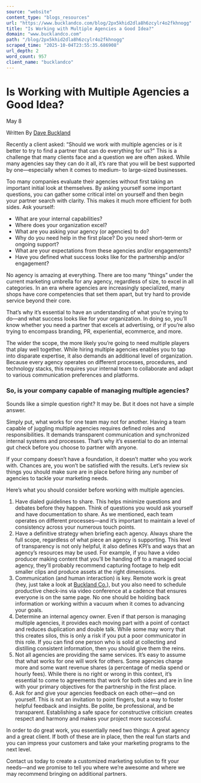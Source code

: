 ```yaml
---
source: "website"
content_type: "blogs_resources"
url: "https://www.bucklandco.com/blog/2px5khid2dla8h6zcylr4o2fkhnogg"
title: "Is Working with Multiple Agencies a Good Idea?"
domain: "www.bucklandco.com"
path: "/blog/2px5khid2dla8h6zcylr4o2fkhnogg"
scraped_time: "2025-10-04T23:55:35.686908"
url_depth: 2
word_count: 957
client_name: "bucklandco"
---
```


# Is Working with Multiple Agencies a Good Idea?

May 8

Written By [Dave Buckland](/blog?author=57862885e3df28a96819b9a0)

Recently a client asked: “Should we work with multiple agencies or is it better to try to find a partner that can do everything for us?” This is a challenge that many clients face and a question we are often asked. While many agencies say they can do it all, it’s rare that you will be best supported by one—especially when it comes to medium- to large-sized businesses.

Too many companies evaluate their agencies without first taking an important initial look at themselves. By asking yourself some important questions, you can gather some critical intel on yourself and then begin your partner search with clarity. This makes it much more efficient for both sides. Ask yourself:

*   What are your internal capabilities?
*   Where does your organization excel?
*   What are you asking your agency (or agencies) to do?
*   Why do you need help in the first place? Do you need short-term or ongoing support?
*   What are your expectations from these agencies and/or engagements?
*   Have you defined what success looks like for the partnership and/or engagement?

No agency is amazing at everything. There are too many “things” under the current marketing umbrella for any agency, regardless of size, to excel in all categories. In an era where agencies are increasingly specialized, many shops have core competencies that set them apart, but try hard to provide service beyond their core.

That’s why it’s essential to have an understanding of what you’re trying to do—and what success looks like for your organization. In doing so, you’ll know whether you need a partner that excels at advertising, or if you’re also trying to encompass branding, PR, experiential, ecommerce, and more.

The wider the scope, the more likely you’re going to need multiple players that play well together. While hiring multiple agencies enables you to tap into disparate expertise, it also demands an additional level of organization. Because every agency operates on different processes, procedures, and technology stacks, this requires your internal team to collaborate and adapt to various communication preferences and platforms.

### So, is your company capable of managing multiple agencies?

Sounds like a simple question right? It may be. But it does not have a simple answer.

Simply put, what works for one team may not for another. Having a team capable of juggling multiple agencies requires defined roles and responsibilities. It demands transparent communication and synchronized internal systems and processes. That’s why it’s essential to do an internal gut check before you choose to partner with anyone.

If your company doesn’t have a foundation, it doesn’t matter who you work with. Chances are, you won’t be satisfied with the results. Let’s review six things you should make sure are in place before hiring any number of agencies to tackle your marketing needs.

Here’s what you should consider before working with multiple agencies.

1.  Have dialed guidelines to share. This helps minimize questions and debates before they happen. Think of questions you would ask yourself and have documentation to share. As we mentioned, each team operates on different processes—and it’s important to maintain a level of consistency across your numerous touch points.
2.  Have a definitive strategy when briefing each agency. Always share the full scope, regardless of what piece an agency is supporting. This level of transparency is not only helpful, it also defines KPI’s and ways that an agency’s resources may be used. For example, if you have a video producer making content that you’ll be handing off to a managed social agency, they’ll probably recommend capturing footage to help edit smaller clips and produce assets at the right dimensions.
3.  Communication (and human interaction) is key. Remote work is great (hey, just take a look at [Buckland Co.](https://www.bucklandco.com/)), but you also need to schedule productive check-ins via video conference at a cadence that ensures everyone is on the same page. No one should be holding back information or working within a vacuum when it comes to advancing your goals.
4.  Determine an internal agency owner. Even if that person is managing multiple agencies, it provides each moving part with a point of contact and reduces duplication and double talk. While some may worry that this creates silos, this is only a risk if you put a poor communicator in this role. If you can find one person who is solid at collecting and distilling consistent information, then you should give them the reins.
5.  Not all agencies are providing the same services. It’s easy to assume that what works for one will work for others. Some agencies charge more and some want revenue shares (a percentage of media spend or hourly fees). While there is no right or wrong in this context, it’s essential to come to agreements that work for both sides and are in line with your primary objectives for the partnership in the first place.
6.  Ask for and give your agencies feedback on each other—and on yourself. This is not an invitation to point fingers, but a way to foster helpful feedback and insights. Be polite, be professional, and be transparent. Establishing a safe space for constructive criticism creates respect and harmony and makes your project more successful.

In order to do great work, you essentially need two things: A great agency and a great client. If both of these are in place, then the real fun starts and you can impress your customers and take your marketing programs to the next level.

Contact us today to create a customized marketing solution to fit your needs—and we promise to tell you where we’re awesome and where we may recommend bringing on additional partners.